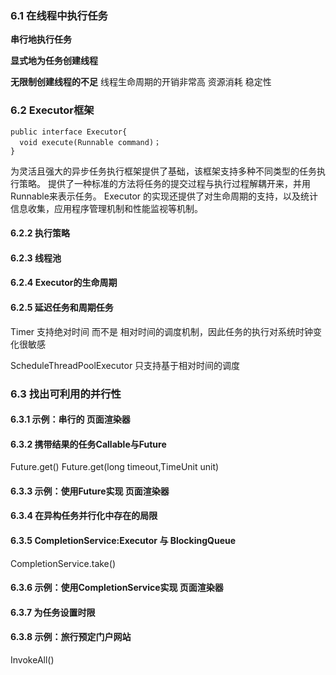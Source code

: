 ### 6.1 在线程中执行任务

  **串行地执行任务**

  **显式地为任务创建线程**

  **无限制创建线程的不足**
    线程生命周期的开销非常高
    资源消耗
    稳定性

### 6.2 Executor框架

```
public interface Executor{
  void execute(Runnable command)；
}
```

为灵活且强大的异步任务执行框架提供了基础，该框架支持多种不同类型的任务执行策略。
提供了一种标准的方法将任务的提交过程与执行过程解耦开来，并用Runnable来表示任务。
Executor 的实现还提供了对生命周期的支持，以及统计信息收集，应用程序管理机制和性能监视等机制。

#### 6.2.2 执行策略

#### 6.2.3 线程池

#### 6.2.4 Executor的生命周期

#### 6.2.5 延迟任务和周期任务

  Timer 支持绝对时间 而不是 相对时间的调度机制，因此任务的执行对系统时钟变化很敏感

  ScheduleThreadPoolExecutor 只支持基于相对时间的调度

### 6.3 找出可利用的并行性

#### 6.3.1 示例：串行的 **页面渲染器**

#### 6.3.2 携带结果的任务Callable与Future

  Future.get()
  Future.get(long timeout,TimeUnit unit)

#### 6.3.3 示例：使用Future实现 **页面渲染器**

#### 6.3.4 在异构任务并行化中存在的局限

#### 6.3.5 CompletionService:Executor 与 BlockingQueue

  CompletionService.take()

#### 6.3.6 示例：使用CompletionService实现 **页面渲染器**

#### 6.3.7 为任务设置时限

#### 6.3.8 示例：旅行预定门户网站

  InvokeAll()
